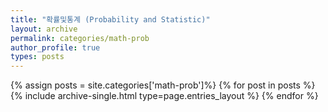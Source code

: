 ```yaml
---
title: "확률및통계 (Probability and Statistic)"
layout: archive
permalink: categories/math-prob
author_profile: true
types: posts
---
```


{% assign posts = site.categories['math-prob']%}
{% for post in posts %}
  {% include archive-single.html type=page.entries_layout %}
{% endfor %}
